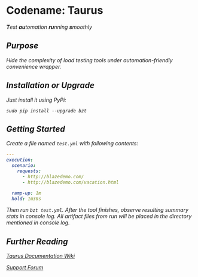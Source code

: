 # Codename: Taurus

<i><b>T</b>est <b>au</b>tomation <b>ru</b>nning <b>s</b>moothly

## Purpose
Hide the complexity of load testing tools under automation-friendly convenience wrapper.

## Installation or Upgrade

Just install it using PyPi:
```
sudo pip install --upgrade bzt
```

## Getting Started

Create a file named `test.yml` with following contents:

```yaml
---
execution:
  scenario:
    requests:
      - http://blazedemo.com/
      - http://blazedemo.com/vacation.html

  ramp-up: 1m
  hold: 1m30s
```

Then run `bzt test.yml`. After the tool finishes,
observe resulting summary stats in console log. All artifact files from run
will be placed in the directory mentioned in console log.

## Further Reading

[Taurus Documentation Wiki](https://github.com/Blazemeter/taurus/wiki)

[Support Forum](https://groups.google.com/forum/#!forum/codename-taurus)